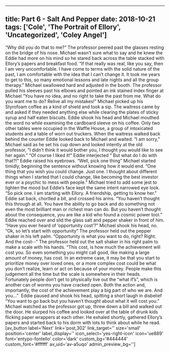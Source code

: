 
---
title: Part 6 - Salt And Pepper
date: 2018-10-21
tags: ['Cole', 'The Portrait of Ellory', 'Uncategorized', 'Coley Angel']
---

“Why did you do that to me?” The professor peered past the glasses resting on the bridge of his nose. Michael wasn’t sure what to say and he knew the Eddie had more on his mind so he stared back across the table stacked with Ellory’s papers and breakfast food. “If that really was real, like you say, then I am very uncomfortable. I have come to terms with the solid nature of the past, I am comfortable with the idea that I can’t change it. It took me years to get to this, so many emotional lessons and late nights and all the group therapy.” Michael swallowed hard and adjusted in the booth. The professor pulled his sleeves past his elbows and pointed an ink stained index finger at Michael “You have no idea, and no right to take the past from me. What do you want me to do? Relive all my mistakes!” Michael picked up his Styrofoam coffee as a kind of shield and took a sip. The waitress came by and asked if they needed anything else while clearing the plates of sticky syrup and half eaten biscuits. Eddie shook his head and Michael mouthed the word no while examining the cardboard sleeve on his coffee. Only two other tables were occupied in the Waffle House, a group of intoxicated students and a table of worn out truckers. When the waitress walked back behind the counter Eddie looked back to Michael and waited. “I am sorry,” Michael said as he set his cup down and looked intently at the old professor, “I didn’t think it would bother you, I thought you would like to see her again.” “Of course I liked it!” Eddie interjected “ But what do I do with that?!” Eddie raised his eyebrows. “Well, pick one thing” Michael started timidly, beginning the sentence without knowing how it would end. “One thing that you wish you could change. Just one. I thought about different things when I started that I could change, like becoming the best investor ever or a psychic to mess with people.” Michael tried to add some jest to lighten the mood but Eddie’s face kept the same intent narrowed eye look. “So pick one. I am starting with Ellory. A friendship, getting to know her.” Eddie sat back, chortled a bit, and crossed his arms. “You haven’t thought this through at all. You have the ability to go back and do something not even the most brilliant man or richest man can do. But you haven’t thought about the consequence, you are like a kid who found a cosmic power tool.” Eddie reached over and slid the glass salt and pepper shaker in front of him. “Have you ever heard of ‘opportunity cost’?” Michael shook his head, no. “Ok, so let’s start with opportunity” The professor held out the pepper shaker in his left palm. “Opportunity is what you want to do, right? Right. And the cost--” The professor held out the salt shaker in his right palm to make a scale with his hands. “This cost, is how much the achievement will cost you. So even something you might call good, like making a large amount of money, has cost. In an extreme case, it may be that you start to prioritize money over loved ones, or a more complex cost could be what you don’t realize, learn or act on because of your money. People make this judgement all the time but the scale is somewhere in their heads. Fortunately people don’t get to physically live out the “what if’s”, which is another can of worms you have cracked open. Both the action and, importantly, the cost of the achievement play a big part of who we are. And you…”  Eddie paused and shook his head, spitting a short laugh in disbelief “You want to go back but you haven’t thought about what it will cost you.” Michael watched as the professor got up, threw down a bill and walked out the door. He slurped his coffee and looked over at the table of drunk kids flicking paper wrappers at each other. He exhaled shortly, gathered Ellory’s papers and started back to his dorm with lots to think about while he read. [av_button label='Next' link='post,302' link_target='' size='small' position='center' label_display='' icon_select='yes-right-icon' icon='ue889' font='entypo-fontello' color='dark' custom_bg='#444444' custom_font='#ffffff' av_uid='av-a5uqo' admin_preview_bg='']
